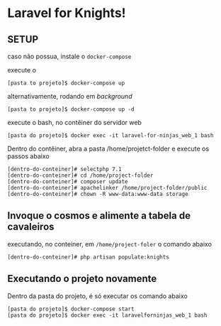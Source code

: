 # Laravel for Knights!

## SETUP 

caso não possua, instale o `docker-compose`

execute o

```shel-session
[pasta to projeto]$ docker-compose up
```

alternativamente, rodando em *background*

```shel-session
[pasta to projeto]$ docker-compose up -d
```

execute o bash, no contêiner do servidor web

```shell-session
[pasta do projeto]$ docker exec -it laravel-for-ninjas_web_1 bash
```

Dentro do contêiner, abra a pasta /home/projetct-folder e execute os passos abaixo

```shell-session
[dentro-do-conteiner]# selectphp 7.1
[dentro-do-conteiner]# cd /home/project-folder
[dentro-do-conteiner]# composer update
[dentro-do-conteiner]# apachelinker /home/project-folder/public
[dentro-do-conteiner]# chown -R www-data:www-data storage
```

## Invoque o cosmos e alimente a tabela de cavaleiros

executando, no conteiner, em `/home/project-foler` o comando abaixo

```shell-session
[dentro-do-conteiner]# php artisan populate:knights
```

## Executando o projeto novamente

Dentro da pasta do projeto, é só executar os comando abaixo

```shell-session
[pasta do projeto]$ docker-compose start
[pasta do projeto]$ docker exec -it laravelforninjas_web_1 bash
```
